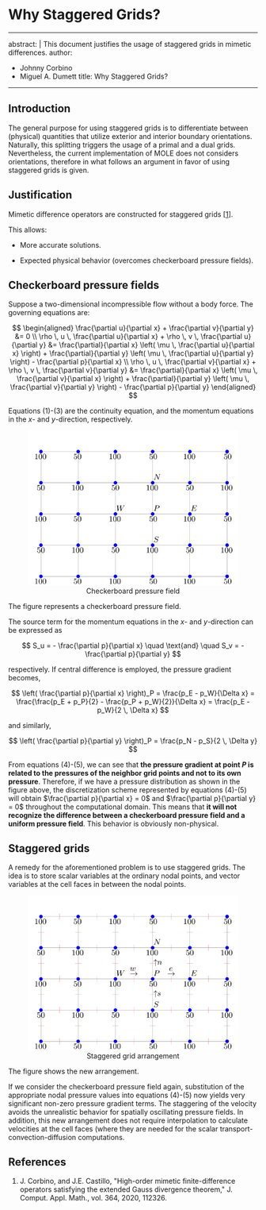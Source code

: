 # Why Staggered Grids?

---
abstract: |
  This document justifies the usage of staggered grids in mimetic
  differences.
author:
- Johnny Corbino
- Miguel A. Dumett
title: Why Staggered Grids?
---

## Introduction

The general purpose for using staggered grids is to differentiate
between (physical) quantities that utilize exterior and interior
boundary orientations. Naturally, this splitting triggers the usage of a
primal and a dual grids. Nevertheless, the current implementation of
MOLE does not considers orientations, therefore in what follows an
argument in favor of using staggered grids is given.

## Justification

Mimetic difference operators are constructed for staggered grids
[[1](#ref1)].

This allows:

-   More accurate solutions.

-   Expected physical behavior (overcomes checkerboard pressure fields).

## Checkerboard pressure fields

Suppose a two-dimensional incompressible flow without a body force. The
governing equations are: 

$$
\begin{aligned}
\frac{\partial u}{\partial x} + \frac{\partial v}{\partial y} &= 0 \\
\rho \, u \, \frac{\partial u}{\partial x} + \rho \, v \, \frac{\partial u}{\partial y} &= \frac{\partial}{\partial x} \left( \mu \, \frac{\partial u}{\partial x} \right) + \frac{\partial}{\partial y} \left( \mu \, \frac{\partial u}{\partial y} \right) - \frac{\partial p}{\partial x} \\
\rho \, u \, \frac{\partial v}{\partial x} + \rho \, v \, \frac{\partial v}{\partial y} &= \frac{\partial}{\partial x} \left( \mu \, \frac{\partial v}{\partial x} \right) + \frac{\partial}{\partial y} \left( \mu \, \frac{\partial v}{\partial y} \right) - \frac{\partial p}{\partial y}
\end{aligned}
$$

Equations (1)-(3) are the continuity equation, and the momentum equations in the $x$- and $y$-direction, respectively.

<figure style="text-align: center;">
<img src="figures/StaggeredGrids_figure_1.svg" alt="Checkerboard pressure field">
<figcaption>Checkerboard pressure field</figcaption>
</figure>

The figure represents a checkerboard pressure field.

The source term for the momentum equations in the $x$- and $y$-direction
can be expressed as

$$
S_u = - \frac{\partial p}{\partial x} \quad \text{and} \quad S_v = - \frac{\partial p}{\partial y}
$$

respectively. If central difference is employed, the pressure gradient
becomes,

$$
\left( \frac{\partial p}{\partial x} \right)_P = \frac{p_E - p_W}{\Delta x} = \frac{\frac{p_E + p_P}{2} - \frac{p_P + p_W}{2}}{\Delta x} = \frac{p_E - p_W}{2 \, \Delta x}
$$

and similarly,

$$
\left( \frac{\partial p}{\partial y} \right)_P = \frac{p_N - p_S}{2 \, \Delta y}
$$

From equations (4)-(5), we can see that **the pressure gradient at point $P$ is related to the pressures of the neighbor grid points and not to its own pressure**. Therefore, if we have a pressure distribution as shown in the figure above, the discretization scheme represented by equations (4)-(5) will obtain $\frac{\partial p}{\partial x} = 0$ and $\frac{\partial p}{\partial y} = 0$ throughout the computational domain. This means that **it will not recognize the difference between a checkerboard pressure field and a uniform pressure field**. This behavior is obviously non-physical.

## Staggered grids

A remedy for the aforementioned problem is to use staggered grids. The
idea is to store scalar variables at the ordinary nodal points, and
vector variables at the cell faces in between the nodal points.

<figure style="text-align: center;">
<img src="figures/StaggeredGrids_figure_2.svg" alt="Staggered grid arrangement">
<figcaption>Staggered grid arrangement</figcaption>
</figure>

The figure shows the new arrangement.

If we consider the checkerboard pressure field again, substitution of
the appropriate nodal pressure values into equations
(4)-(5) now yields very significant non-zero pressure
gradient terms. The staggering of the velocity avoids the unrealistic
behavior for spatially oscillating pressure fields. In addition, this
new arrangement does not require interpolation to calculate velocities
at the cell faces (where they are needed for the scalar
transport-convection-diffusion computations.

## References

<a name="ref1"></a>
1. J. Corbino, and J.E. Castillo, "High-order mimetic finite-difference operators satisfying the extended Gauss divergence theorem," J. Comput. Appl. Math., vol. 364, 2020, 112326.
